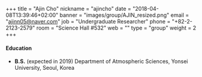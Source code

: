+++
title = "Ajin Cho"
nickname = "ajincho"
date = "2018-04-08T13:39:46+02:00"
banner = "images/group/AJIN_resized.png"
email = "ajinn05@naver.com"
job = "Undergraduate Researcher"
phone = "+82-2-2123-2579"
room = "Science Hall #532"
web = ""
type = "group"
weight = 2
+++

#### Education
+ **B.S.** (expected in 2019) Department of Atmospheric Sciences, Yonsei University, Seoul, Korea
